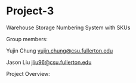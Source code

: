 # Project-3
Warehouse Storage Numbering System with SKUs

Group members:

Yujin Chung yujin.chung@csu.fullerton.edu

Jason Liu jliu96@csu.fullerton.edu

Project Overview:

